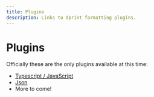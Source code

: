 ```yaml
---
title: Plugins
description: Links to dprint formatting plugins.
---
```


# Plugins

Officially these are the only plugins available at this time:

* [Typescript / JavaScript](/plugins/typescript)
* [Json](/plugins/json)
* More to come!
